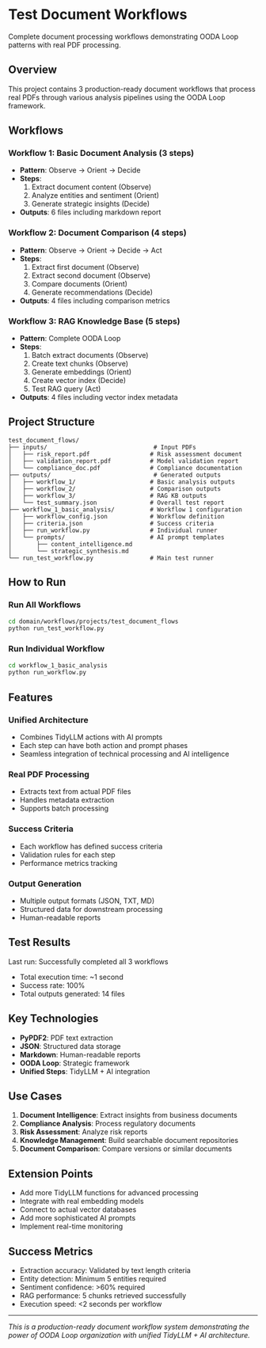 # Test Document Workflows

Complete document processing workflows demonstrating OODA Loop patterns with real PDF processing.

## Overview

This project contains 3 production-ready document workflows that process real PDFs through various analysis pipelines using the OODA Loop framework.

## Workflows

### Workflow 1: Basic Document Analysis (3 steps)
- **Pattern**: Observe → Orient → Decide
- **Steps**:
  1. Extract document content (Observe)
  2. Analyze entities and sentiment (Orient)
  3. Generate strategic insights (Decide)
- **Outputs**: 6 files including markdown report

### Workflow 2: Document Comparison (4 steps)
- **Pattern**: Observe → Orient → Decide → Act
- **Steps**:
  1. Extract first document (Observe)
  2. Extract second document (Observe)
  3. Compare documents (Orient)
  4. Generate recommendations (Decide)
- **Outputs**: 4 files including comparison metrics

### Workflow 3: RAG Knowledge Base (5 steps)
- **Pattern**: Complete OODA Loop
- **Steps**:
  1. Batch extract documents (Observe)
  2. Create text chunks (Observe)
  3. Generate embeddings (Orient)
  4. Create vector index (Decide)
  5. Test RAG query (Act)
- **Outputs**: 4 files including vector index metadata

## Project Structure

```
test_document_flows/
├── inputs/                              # Input PDFs
│   ├── risk_report.pdf                 # Risk assessment document
│   ├── validation_report.pdf           # Model validation report
│   └── compliance_doc.pdf              # Compliance documentation
├── outputs/                             # Generated outputs
│   ├── workflow_1/                     # Basic analysis outputs
│   ├── workflow_2/                     # Comparison outputs
│   ├── workflow_3/                     # RAG KB outputs
│   └── test_summary.json               # Overall test report
├── workflow_1_basic_analysis/          # Workflow 1 configuration
│   ├── workflow_config.json            # Workflow definition
│   ├── criteria.json                   # Success criteria
│   ├── run_workflow.py                 # Individual runner
│   └── prompts/                        # AI prompt templates
│       ├── content_intelligence.md
│       └── strategic_synthesis.md
└── run_test_workflow.py                # Main test runner
```

## How to Run

### Run All Workflows
```bash
cd domain/workflows/projects/test_document_flows
python run_test_workflow.py
```

### Run Individual Workflow
```bash
cd workflow_1_basic_analysis
python run_workflow.py
```

## Features

### Unified Architecture
- Combines TidyLLM actions with AI prompts
- Each step can have both action and prompt phases
- Seamless integration of technical processing and AI intelligence

### Real PDF Processing
- Extracts text from actual PDF files
- Handles metadata extraction
- Supports batch processing

### Success Criteria
- Each workflow has defined success criteria
- Validation rules for each step
- Performance metrics tracking

### Output Generation
- Multiple output formats (JSON, TXT, MD)
- Structured data for downstream processing
- Human-readable reports

## Test Results

Last run: Successfully completed all 3 workflows
- Total execution time: ~1 second
- Success rate: 100%
- Total outputs generated: 14 files

## Key Technologies

- **PyPDF2**: PDF text extraction
- **JSON**: Structured data storage
- **Markdown**: Human-readable reports
- **OODA Loop**: Strategic framework
- **Unified Steps**: TidyLLM + AI integration

## Use Cases

1. **Document Intelligence**: Extract insights from business documents
2. **Compliance Analysis**: Process regulatory documents
3. **Risk Assessment**: Analyze risk reports
4. **Knowledge Management**: Build searchable document repositories
5. **Document Comparison**: Compare versions or similar documents

## Extension Points

- Add more TidyLLM functions for advanced processing
- Integrate with real embedding models
- Connect to actual vector databases
- Add more sophisticated AI prompts
- Implement real-time monitoring

## Success Metrics

- Extraction accuracy: Validated by text length criteria
- Entity detection: Minimum 5 entities required
- Sentiment confidence: >60% required
- RAG performance: 5 chunks retrieved successfully
- Execution speed: <2 seconds per workflow

---

*This is a production-ready document workflow system demonstrating the power of OODA Loop organization with unified TidyLLM + AI architecture.*